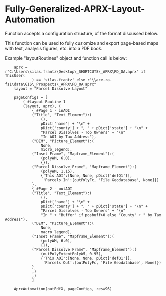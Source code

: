 # Fully-Generalized-APRX-Layout-Automation

Function accepts a configuration structure, of the format discussed below.

This function can be used to fully customize and export page-based maps with text, analysis figures, etc. into a PDF book.

Example "layoutRoutines" object and function call is below:

        aprx = r"C:\Users\silas.frantz\Desktop\_SHORTCUTS\_APRX\PD_OA.aprx" if ThisUser(
                ) == 'silas.frantz' else r"\\ace-ra-fs1\data\GIS\_Prospects\_APRX\PD_OA.aprx"
        layout = "Parcel Dissolve Layout"

        pageConfigs = [
            ( #Layout Routine 1
            (layout, aprx), (
                { #Page 1 - inAOI
                ("Title", "Text_Element"):(
                    (),
                    pDict['name'] + "\n" +
                    pDict['county'] + ", " + pDict['state'] + "\n" +
                    "Parcel Dissolves - Top Owners" + "\n"
                    "In AOI by Tax Address"),
                ("DEM", "Picture_Element"):(
                    None,
                    micro_legend),
                ("Inset Frame", "Mapframe_Element"):(
                    (polyWM, 6.0),
                    {}),
                ("Parcel Dissolve Frame", "Mapframe_Element"):(
                    (polyWM, 1.15),
                    {'This AOI':[None, None, pDict['defQ1']],
                     'Parcels In':[outPolyFc, 'File Geodatabase', None]})
                },
                { #Page 2 - outAOI
                ("Title", "Text_Element"):(
                    (),
                    pDict['name'] + "\n" +
                    pDict['county'] + ", " + pDict['state'] + "\n" +
                    "Parcel Dissolves - Top Owners" + "\n"
                    "In " + "Buffer" if posbuff>0 else "County" + " by Tax Address"),
                ("DEM", "Picture_Element"):(
                    None,
                    macro_legend),
                ("Inset Frame", "Mapframe_Element"):(
                    (polyWM, 6.0),
                    {}),
                ("Parcel Dissolve Frame", "Mapframe_Element"):(
                    (outPolyExtentPolyWM, 0.95),
                    {'This AOI':[None, None, pDict['defQ1']],
                     'Parcels Out':[outPolyFc, 'File Geodatabase', None]})
                }
                ,)
                ,)
                ]

        AprxAutomation(outPdfX, pageConfigs, res=96)
